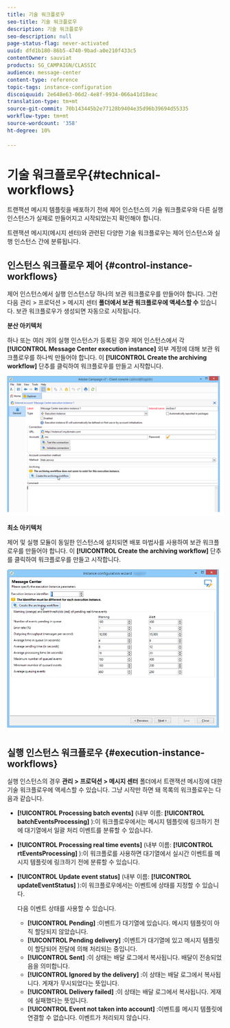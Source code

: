 ```yaml
---
title: 기술 워크플로우
seo-title: 기술 워크플로우
description: 기술 워크플로우
seo-description: null
page-status-flag: never-activated
uuid: dfd1b180-86b5-4740-9bad-a0e210f433c5
contentOwner: sauviat
products: SG_CAMPAIGN/CLASSIC
audience: message-center
content-type: reference
topic-tags: instance-configuration
discoiquuid: 2e648e63-06d2-4e8f-9934-066a41d18eac
translation-type: tm+mt
source-git-commit: 70b143445b2e77128b9404e35d96b39694d55335
workflow-type: tm+mt
source-wordcount: '358'
ht-degree: 10%

---
```



# 기술 워크플로우{#technical-workflows}

트랜잭션 메시지 템플릿을 배포하기 전에 제어 인스턴스의 기술 워크플로우와 다른 실행 인스턴스가 실제로 만들어지고 시작되었는지 확인해야 합니다.

트랜잭션 메시지(메시지 센터)와 관련된 다양한 기술 워크플로우는 제어 인스턴스와 실행 인스턴스 간에 분류됩니다.

## 인스턴스 워크플로우 제어 {#control-instance-workflows}

제어 인스턴스에서 실행 인스턴스당 하나의 보관 워크플로우를 만들어야 합니다. 그런 다음 관리 > 프로덕션 > 메시지 센터 **폴더에서 보관 워크플로우에 액세스할 수** 있습니다. 보관 워크플로우가 생성되면 자동으로 시작됩니다.

**분산 아키텍처**

하나 또는 여러 개의 실행 인스턴스가 등록된 경우 제어 인스턴스에서 각 **[!UICONTROL Message Center execution instance]** 외부 계정에 대해 보관 워크플로우를 하나씩 만들어야 합니다. 이 **[!UICONTROL Create the archiving workflow]** 단추를 클릭하여 워크플로우를 만들고 시작합니다.

![](assets/messagecenter_archiving_002.png)

**최소 아키텍처**

제어 및 실행 모듈이 동일한 인스턴스에 설치되면 배포 마법사를 사용하여 보관 워크플로우를 만들어야 합니다. 이 **[!UICONTROL Create the archiving workflow]** 단추를 클릭하여 워크플로우를 만들고 시작합니다.

![](assets/messagecenter_archiving_001.png)

## 실행 인스턴스 워크플로우 {#execution-instance-workflows}

실행 인스턴스의 경우 **관리 > 프로덕션 > 메시지 센터** 폴더에서 트랜잭션 메시징에 대한 기술 워크플로우에 액세스할 수 있습니다. 그냥 시작만 하면 돼 목록의 워크플로우는 다음과 같습니다.

* **[!UICONTROL Processing batch events]** (내부 이름: **[!UICONTROL batchEventsProcessing]** ):이 워크플로우에서는 메시지 템플릿에 링크하기 전에 대기열에서 일괄 처리 이벤트를 분류할 수 있습니다.
* **[!UICONTROL Processing real time events]** (내부 이름: **[!UICONTROL rtEventsProcessing]** ):이 워크플로를 사용하면 대기열에서 실시간 이벤트를 메시지 템플릿에 링크하기 전에 분류할 수 있습니다.
* **[!UICONTROL Update event status]** (내부 이름: **[!UICONTROL updateEventStatus]** ):이 워크플로우에서는 이벤트에 상태를 지정할 수 있습니다.

   다음 이벤트 상태를 사용할 수 있습니다.

   * **[!UICONTROL Pending]** :이벤트가 대기열에 있습니다. 메시지 템플릿이 아직 할당되지 않았습니다.
   * **[!UICONTROL Pending delivery]** :이벤트가 대기열에 있고 메시지 템플릿이 할당되어 전달에 의해 처리되는 중입니다.
   * **[!UICONTROL Sent]** :이 상태는 배달 로그에서 복사됩니다. 배달이 전송되었음을 의미합니다.
   * **[!UICONTROL Ignored by the delivery]** :이 상태는 배달 로그에서 복사됩니다. 게재가 무시되었다는 뜻입니다.
   * **[!UICONTROL Delivery failed]** :이 상태는 배달 로그에서 복사됩니다. 게재에 실패했다는 뜻입니다.
   * **[!UICONTROL Event not taken into account]** :이벤트를 메시지 템플릿에 연결할 수 없습니다. 이벤트가 처리되지 않습니다.

